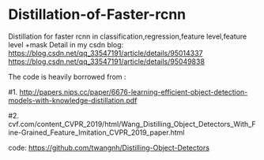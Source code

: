 # Distillation-of-Faster-rcnn
Distillation for faster rcnn in classification,regression,feature level,feature level +mask
Detail in my csdn blog:
https://blog.csdn.net/qq_33547191/article/details/95014337
https://blog.csdn.net/qq_33547191/article/details/95049838

The code is heavily borrowed from :

#1.
http://papers.nips.cc/paper/6676-learning-efficient-object-detection-models-with-knowledge-distillation.pdf

#2.
cvf.com/content_CVPR_2019/html/Wang_Distilling_Object_Detectors_With_Fine-Grained_Feature_Imitation_CVPR_2019_paper.html

code:
 https://github.com/twangnh/Distilling-Object-Detectors
 
